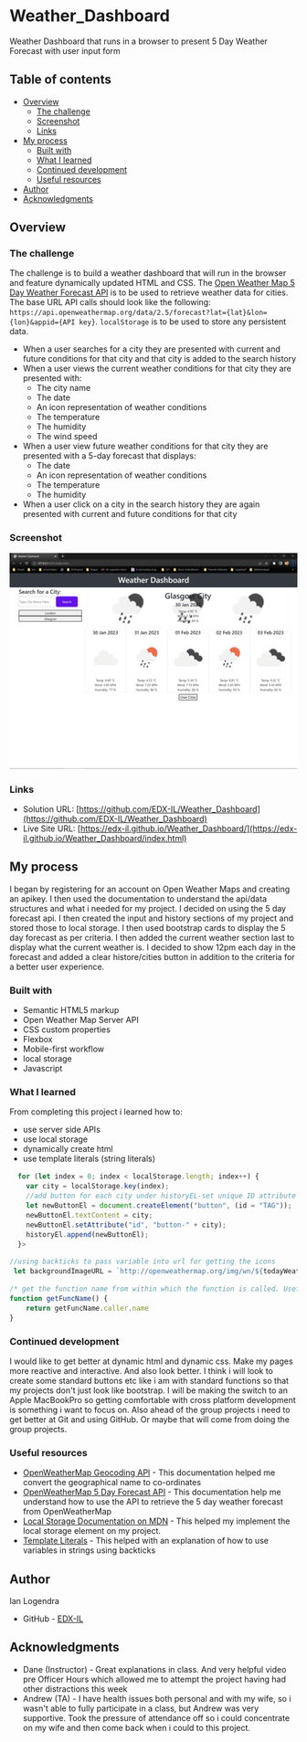 # Weather_Dashboard
Weather Dashboard that runs in a browser to present 5 Day Weather Forecast with user input form

## Table of contents

- [Overview](#overview)
  - [The challenge](#the-challenge)
  - [Screenshot](#screenshot)
  - [Links](#links)
- [My process](#my-process)
  - [Built with](#built-with)
  - [What I learned](#what-i-learned)
  - [Continued development](#continued-development)
  - [Useful resources](#useful-resources)
- [Author](#author)
- [Acknowledgments](#acknowledgments)

## Overview

### The challenge

The challenge is to build a weather dashboard that will run in the browser and feature dynamically updated HTML and CSS.
The [Open Weather Map 5 Day Weather Forecast API](https://openweathermap.org/forecast5) is to be used to retrieve weather data for cities. 
The base URL API calls should look like the following: `https://api.openweathermap.org/data/2.5/forecast?lat={lat}&lon={lon}&appid={API key}`.
`localStorage` is to be used to store any persistent data.

  * When a user searches for a city they are presented with current and future conditions for that city and that city is added to the search history
  * When a user views the current weather conditions for that city they are presented with:
    * The city name
    * The date
    * An icon representation of weather conditions
    * The temperature
    * The humidity
    * The wind speed
  * When a user view future weather conditions for that city they are presented with a 5-day forecast that displays:
    * The date
    * An icon representation of weather conditions
    * The temperature
    * The humidity
  * When a user click on a city in the search history they are again presented with current and future conditions for that city


### Screenshot

![](./images/screenshot.png)

### Links

- Solution URL: [https://github.com/EDX-IL/Weather_Dashboard](https://github.com/EDX-IL/Weather_Dashboard)
- Live Site URL: [https://edx-il.github.io/Weather_Dashboard/](https://edx-il.github.io/Weather_Dashboard/index.html)

## My process

I began by registering for an account on Open Weather Maps and creating an apikey. I then used the documentation to understand the api/data structures and what i needed for my project. I decided on using the 5 day forecast api. I then created the input and history sections of my project and stored those to local storage. I then used bootstrap cards to display the 5 day forecast as per criteria. I then added the current weather section last to display what the current weather is. I decided to show 12pm each day in the forecast and added a clear histore/cities button in addition to the criteria for a better user experience. 

### Built with

- Semantic HTML5 markup
- Open Weather Map Server API
- CSS custom properties
- Flexbox
- Mobile-first workflow
- local storage
- Javascript



### What I learned

From completing this project i learned how to:
- use server side APIs
- use local storage
- dynamically create html
- use template literals (string literals)


```js
  for (let index = 0; index < localStorage.length; index++) {
    var city = localStorage.key(index);
    //add button for each city under historyEL-set unique ID attribute
    let newButtonEl = document.createElement("button", (id = "TAG"));
    newButtonEl.textContent = city;
    newButtonEl.setAttribute("id", "button-" + city);
    historyEl.append(newButtonEl);
  }>
```

```js
//using backticks to pass variable into url for getting the icons
 let backgroundImageURL = `http://openweathermap.org/img/wn/${todayWeatherIcon}@2x.png`;
```

```js
/* get the function name from within which the function is called. Useful for console.log */
function getFuncName() {
    return getFuncName.caller.name
}

```


### Continued development

I would like to get better at dynamic html and dynamic css. Make my pages more reactive and interactive. And also look better. I think i will look to create some standard buttons etc like i am with standard functions so that my projects don't just look like bootstrap. I will be making the switch to an Apple MacBookPro so getting comfortable with cross platform development is something i want to focus on. Also ahead of the group projects i need to get better at Git and using GitHub. Or maybe that will come from doing the group projects.


### Useful resources

- [OpenWeatherMap Geocoding API](https://openweathermap.org/api/geocoding-api) - This documentation helped me convert the geographical name to co-ordinates
- [OpenWeatherMap 5 Day Forecast API](https://openweathermap.org/forecast5) - This documentation help me understand how to use the API to retrieve the 5 day weather forecast from OpenWeatherMap
- [Local Storage Documentation on MDN](https://developer.mozilla.org/en-US/docs/Web/API/Window/localStorage) - This helped my implement the local storage element on my project.
- [Template Literals](https://developer.mozilla.org/en-US/docs/Web/JavaScript/Reference/Template_literals) - This helped with an explanation of how to use variables in strings using backticks


## Author
  Ian Logendra
- GitHub - [EDX-IL](https://github.com/EDX-IL)


## Acknowledgments

- Dane (Instructor) - Great explanations in class. And very helpful video pre Officer Hours which allowed me to attempt the project having had other distractions this week
- Andrew (TA) - I have health issues both personal and with my wife, so i wasn't able to fully participate in a class, but Andrew was very supportive. Took the pressure of attendance off so i could concentrate on my wife and then come back when i could to this project. 